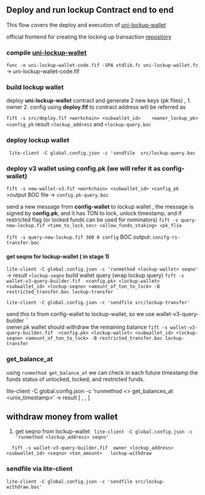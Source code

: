 ## Deploy and run lockup Contract end to end 
This flow covers the deploy and execution of [uni-lockup-wallet](https://github.com/ton-blockchain/lockup-wallet-contract/blob/main/universal/uni-lockup-wallet.fc)

official frontend for creating the locking up transaction  [repository](https://github.com/toncenter/lockup-sender)

### compile [uni-lockup-wallet](https://github.com/ton-blockchain/lockup-wallet-contract/blob/main/universal/uni-lockup-wallet.fc) 
`func -o uni-lockup-wallet-code.fif -SPA stdlib.fc uni-lockup-wallet.fc` -> uni-lockup-wallet-code.fif


### build lockup wallet
deploy **uni-lockup-wallet** contract  and generate 2 new keys (pk files) , 1. owner 2. config  using **deploy.fif**  to contract address will be referred as **<lockup-wallet>**

`fift -s src/deploy.fif <workchain> <subwallet_id>    <owner_lockup_pk> <config_pk` result `<lockup_address` and `<lockup-query.boc`
### deploy lockup wallet
` lite-client -C global.config.json -c 'sendfile  src/lockup-query.boc`


### deploy v3 wallet using **config.pk** (we will refer it as config-wallet)
`fift -s new-wallet-v3.fif <workchain> <subwallet_id> <config_pk`   >output BOC file -> `config.pk-query.boc`

send a new message from **config-wallet** to lockup wallet , the message is signed by **config.pk**, and it has TON to lock, unlock timestamp, and if restricted flag (or locked funds can be used for nominators)
`fift -s query-new-lockup.fif <time_to_lock_sec> <allow_funds_staking> <pk_flie`  

`fift -s query-new-lockup.fif 300 0 config` BOC output: `conifg-rs-transfer.boc` 

#### get seqno for lockup-wallet (<lockup-wallet> in stage 1) 
`lite-client -C global.config.json -c 'runmethod <lockup-wallet> seqno'`  -> result `<lockup-seqno`
build wallet query (wrap lockup query)
`fift -s wallet-v3-query-builder.fif  <config.pk> <lockup-wallet>  <subwallet_id> <lockup-seqno> <amount_of_ton_to_lock> -B restricted_transfer.boc lockup-transfer`

`lite-client -C global.config.json -c 'sendfile src/lockup-transfer'`

send this tx from config-wallet to lockup-wallet, so we use wallet-v3-query-builder ``  
owner.pk wallet should withdraw the remaining balance
`fift -s wallet-v3-query-builder.fif  <config.pk> <lockup-wallet> <subwallet_id> <lockup-seqno> <amount_of_ton_to_lock> -B restricted_transfer.boc lockup-transfer`


### get_balance_at 
using `runmethod get_balance_at` we can check in each future timestamp the funds status of unlocked, locked, and restricted funds.

lite-client -C global.config.json -c 'runmethod <> get_balances_at <unix_timestamp>' -> result [ <unlocked>, <restricted>, <locked>]


## withdraw money from wallet

1. get seqno from lockup-wallet 
` lite-client -C global.config.json -c 'runmethod <lockup_address> seqno'` <seqno>

`  fift -s wallet-v3-query-builder.fif  owner <lockup_address> <subwallet_id> <seqno> <ton_amount>   lockup-withdraw`
### sendfile via lite-client 
`lite-client -C global.config.json -c 'sendfile src/lockup-withdraw.boc'`



